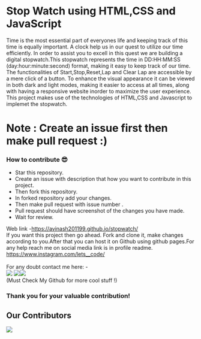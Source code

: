 # Stop Watch using HTML,CSS and JavaScript

Time is the most essential part of everyones life and keeping track of this time is equally important. A clock help us in our quest to utilize our time efficiently. In order to assist you to excell in this quest we are building a digital stopwatch.This stopwatch represents the time in DD:HH:MM:SS (day:hour:minute:second) format, making it easy to keep track of our time.
The functionalities of Start,Stop,Reset,Lap and Clear Lap are accessible by a mere click of a button.
To enhance the visual appearance it can be viewed in both dark and light modes, making it easier to access at all times, along with having a responsive website inorder to maximize the user experience. 
This project makes use of the technologies of HTML,CSS and Javascript to implemet the stopwatch.

  


# Note : Create an issue first then make pull request :) 

### How to contribute 😎<br>

* Star this repository.
* Create an issue with description that how you want to contribute in this project.
* Then fork this repository.
* In forked repository add your changes.
* Then make pull request with issue number .
* Pull request should have screenshot of the changes you have made.
* Wait for review.


Web link -https://avinash201199.github.io/stopwatch/
<br>
If you want this project then go ahead. Fork and clone it, make changes according to you.After that you can host it on Github using github pages.For any help reach me on social media link is in profile readme. https://www.instagram.com/lets__code/
<br><br>
For any doubt contact me here: - <br>
[<img src="https://img.icons8.com/color/50/000000/instagram-new--v2.png"/>](https://www.instagram.com/lets__code/) [<img src="https://img.icons8.com/color/48/000000/github--v3.png"/>](https://github.com/avinash201199)[<img src="https://img.icons8.com/color/48/000000/linkedin.png"/>](https://www.linkedin.com/in/avinash-singh-071b79175/)
<br>(Must Check My Github for more cool stuff !)<br>

### Thank you for your valuable contribution!


## Our Contributors

<a href="https://github.com/avinash201199/stopwatch/graphs/contributors">
  <img src="https://contrib.rocks/image?repo=avinash201199/stopwatch" />
</a>

